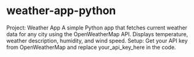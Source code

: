 # weather-app-python
Project: Weather App  A simple Python app that fetches current weather data for any city using the OpenWeatherMap API. Displays temperature, weather description, humidity, and wind speed.  Setup: Get your API key from OpenWeatherMap and replace your_api_key_here in the code.

